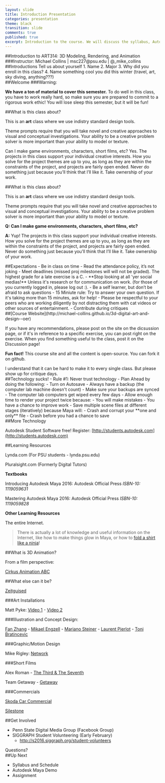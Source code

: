 ```yaml
---
layout: slide
title: Introduction Presentation
categories: presentation
theme: black
transition: slide
comments: true
published: true
excerpt: Introduction to the course. We will discuss the syllabus, Autodesk Maya's interface, and introduce the first assignment.
---
```

<section data-markdown>
##Introduction to ART314: 3D Modeling, Rendering, and Animation
###Instructor: Michael Collins | msc227@psu.edu | @_mike_collins
</section>
<section data-markdown>
##Introductions
Tell us about yourself
1. Name
2. Major
3. Why did you enroll in this class?
4. Name something cool you did this winter (travel, art, sky diving, anything???)
</section>
<section data-markdown>
##Welcome
###Warning:

**We have a ton of material to cover this semester.** To do well in this class, you have to work really hard, so make sure you are prepared to commit to a rigorous work ethic! You will lose sleep this semester, but it will be fun!
</section>
<section data-markdown>
##What is this class about?

This is an __**art**__ class where we use indistry standard design tools.

Theme prompts require that you will take novel and creative approaches to visual and conceptual investigations. Your ability to be a creative problem solver is more important than your ability to model or texture.

Can I make game environments, characters, short films, etc?
Yes. The projects in this class support your individual creative interests. How you solve for the project themes are up to you, as long as they are within the constraints of the project, and projects are fairly open ended. Never do something just because you’ll think that I’ll like it. Take ownership of your work.
</section>
<section data-markdown>
##What is this class about?

This is an __**art**__ class where we use indistry standard design tools.

Theme prompts require that you will take novel and creative approaches to visual and conceptual investigations. Your ability to be a creative problem solver is more important than your ability to model or texture.

**Q: Can I make game environments, characters, short films, etc?**

**A:** Yup!
   The projects in this class support your individual creative interests. How you solve for the project themes are up to you, as long as they are within the constraints of the project, and projects are fairly open ended. Never do something just because you’ll think that I’ll like it. Take ownership of your work.
</section>
<section data-markdown>
##Expectations
- Be in class on time
- Read the attendance policy, it’s not joking
- Meet deadlines (missed proj milestones will will not be graded). The highest grade for a late exercise is a C. 
- **Stop looking at all 'yer social medias!** Unless it's research or for communication on work. (for those of you currently logged in, please log out :).
- Be a self learner, but don’t be afraid to ask questions
  - 15 Miniute rule: Try to answer your own question. If it's taking more than 15 minutes, ask for help!
- Please be respectful to your peers who are working diligently by not distracting them with cat videos or other sources of entertainment.
- Contribute during critiques
</section>
<section data-markdown>
##[Course Website](http://michael-collins.github.io/3d-digital-art-and-design--oer)

If you have any recommendations, please post on the site on the dicsussion page, or if it's in reference to a specific exercise, you can post right on the exercise. When you find something useful to the class, post it on the Discussion page!

**Fun fact!** This course site and all the content is open-source. You can fork it on github.
</section>
<section data-markdown>
I understand that it can be hard to make it to every single class. But please show up for critique days.
</section>
<section data-markdown>
##Technology sucks!
- Rule #1: Never trust technology
  - Plan Ahead by doing the following:
  - Turn on Autosave
  - Always have a backup (the computer lab machine doesn't count)
  - Make sure your backups are synced
  - The computer lab computers get wiped every few days
  - Allow enough time to render your project twice because:
    - You will make mistakes
    - You have a chance to improve work
  - Save multiple scene files at different stages (iteratively) because Maya will:
    - Crash and corrupt your **one and only** file
    - Crash before you had a chance to save
 
</section>
<section data-markdown>
##More Technology

Autodesk Student Software free! Register: [http://students.autodesk.com](http://students.autodesk.com)

</section>
<section data-markdown>
##Learning Resources

Lynda.com (For PSU students - lynda.psu.edu)
  
Pluralsight.com (Formerly Digital Tutors)

**Textbooks**

Introducing Autodesk Maya 2016: Autodesk Official Press _ISBN-10: 1119059631_ 

Mastering Autodesk Maya 2016: Autodesk Official Press _ISBN-10: 1119059828_

**Other Learning Resources**

The entire Internet.

>There is actually a lot of knowledge and useful information on the Internet, like how to make things glow in Maya, or how to [fold a shirt like a ninja](https://www.youtube.com/watch?v=gK1nGpvaHno)!

</section>
<section data-markdown>
##What is 3D Animation?

From a film perspective:

[Cirkus Animation ABC](http://www.youtube.com/watch?v=O-qLBXIX2Mk)

##What else can it be?

[Zeitguised](http://www.zeitguised.com/)
</section>
<section data-markdown>
###Art Installations

Matt Pyke: [Video 1](http://vimeo.com/24836368) - [Video 2](http://vimeo.com/24832819)

###Illustration and Concept Design:

[Fan Zhang](http://features.cgsociety.org/newgallerycrits/g97/266497/266497_1313588621_large.jpg) - [Mikael Engzell](http://features.cgsociety.org/newgallerycrits/g40/422540/422540_1323953738_large.jpg) - [Mariano Steiner](http://features.cgsociety.org/newgallerycrits/g25/313625/313625_1275961395_large.jpg) - [Laurent Pierlot](http://features.cgsociety.org/newgallerycrits/g96/30696/30696_1351660661_large.jpg) - [Toni Bratincevic](http://features.cgsociety.org/newgallerycrits/g56/93456/93456_1345698939_large.jpg)

###Graphic/Motion Design

Mike Rigley: [Network](https://vimeo.com/34750078)

###Short Films

Alex Roman - [The Third & The Seventh](https://vimeo.com/24335209)

Team Getaway - [Getaway](https://vimeo.com/39392036)

###Commercials

[Skoda Car Commercial](https://vimeo.com/25073794)

[Silestone](https://vimeo.com/16239432)

</section>
<section data-markdown>
##Get Involved

- Penn State Digital Media Group (Facebook Group)
- SIGGRAPH Student Volunteering (Early February)
  - http://s2016.siggraph.org/student-volunteers

</section>
<section data-markdown>
Questions?
</section>
<section data-markdown>
##Up Next

- Syllabus and Schedule
- Autodesk Maya Demo
- Assignment

</section>
